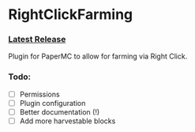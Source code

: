 # RightClickFarming
### [Latest Release](https://github.com/Raddari/RightClickFarming/releases/latest)
Plugin for PaperMC to allow for farming via Right Click.

### Todo:
  - [ ] Permissions
  - [ ] Plugin configuration
  - [ ] Better documentation (!)
  - [ ] Add more harvestable blocks
